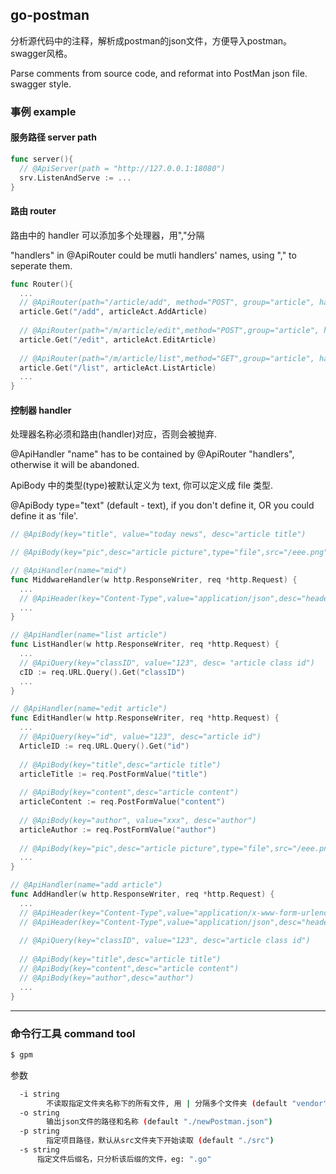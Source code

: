 ## go-postman

分析源代码中的注释，解析成postman的json文件，方便导入postman。swagger风格。

Parse comments from source code, and reformat into PostMan json file. swagger style.

### 事例 example

#### 服务路径 server path

```go
func server(){
  // @ApiServer(path = "http://127.0.0.1:18080")
  srv.ListenAndServe := ...
}
```

#### 路由 router

路由中的 handler 可以添加多个处理器，用","分隔

"handlers" in @ApiRouter could be mutli handlers' names, using "," to seperate them.

```go
func Router(){
  ...
  // @ApiRouter(path="/article/add", method="POST", group="article", handlers="add article, mid")
  article.Get("/add", articleAct.AddArticle)
  
  // @ApiRouter(path="/m/article/edit",method="POST",group="article", handlers="edit article, mid")
  article.Get("/edit", articleAct.EditArticle)
  
  // @ApiRouter(path="/m/article/list",method="GET",group="article", handlers="list article, mid")  
  article.Get("/list", articleAct.ListArticle)
  ...
}
```

#### 控制器 handler

处理器名称必须和路由(handler)对应，否则会被抛弃.

@ApiHandler "name" has to be contained by @ApiRouter "handlers", otherwise it will be abandoned.

ApiBody 中的类型(type)被默认定义为 text, 你可以定义成 file 类型.

@ApiBody type="text" (default - text), if you don't define it, OR you could define it as 'file'.

```go
// @ApiBody(key="title", value="today news", desc="article title")

// @ApiBody(key="pic",desc="article picture",type="file",src="/eee.png")
```

```go
// @ApiHandler(name="mid")
func MiddwareHandler(w http.ResponseWriter, req *http.Request) {
  ...
  // @ApiHeader(key="Content-Type",value="application/json",desc="header description")
  ...
}

// @ApiHandler(name="list article")
func ListHandler(w http.ResponseWriter, req *http.Request) {
  ...
  // @ApiQuery(key="classID", value="123", desc= "article class id")
  cID := req.URL.Query().Get("classID")
  ...
}

// @ApiHandler(name="edit article")
func EditHandler(w http.ResponseWriter, req *http.Request) {
  ...
  // @ApiQuery(key="id", value="123", desc="article id")
  ArticleID := req.URL.Query().Get("id")
  
  // @ApiBody(key="title",desc="article title")
  articleTitle := req.PostFormValue("title")
  
  // @ApiBody(key="content",desc="article content")
  articleContent := req.PostFormValue("content")
  
  // @ApiBody(key="author", value="xxx", desc="author")
  articleAuthor := req.PostFormValue("author")
  
  // @ApiBody(key="pic",desc="article picture",type="file",src="/eee.png")
  ...
}

// @ApiHandler(name="add article")
func AddHandler(w http.ResponseWriter, req *http.Request) {
  ...
  // @ApiHeader(key="Content-Type",value="application/x-www-form-urlencoded",desc="header description")
  // @ApiHeader(key="Content-Type",value="application/json",desc="header description")
  
  // @ApiQuery(key="classID", value="123", desc="article class id")
  
  // @ApiBody(key="title",desc="article title")
  // @ApiBody(key="content",desc="article content")
  // @ApiBody(key="author",desc="author")
  ...
}

```
-----

### 命令行工具 command tool

```bash
$ gpm
```
参数
```bash
  -i string
    	不读取指定文件夹名称下的所有文件, 用 | 分隔多个文件夹 (default "vendor")
  -o string
    	输出json文件的路径和名称 (default "./newPostman.json")
  -p string
    	指定项目路径，默认从src文件夹下开始读取 (default "./src")
  -s string
      指定文件后缀名，只分析该后缀的文件，eg: ".go"
```

